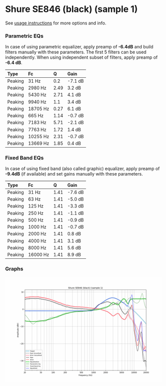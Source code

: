 # Shure SE846 (black) (sample 1)
See [usage instructions](https://github.com/jaakkopasanen/AutoEq#usage) for more options and info.

### Parametric EQs
In case of using parametric equalizer, apply preamp of **-6.4dB** and build filters manually
with these parameters. The first 5 filters can be used independently.
When using independent subset of filters, apply preamp of **-6.4 dB**.

| Type    | Fc       |    Q | Gain    |
|:--------|:---------|:-----|:--------|
| Peaking | 31 Hz    | 0.2  | -7.1 dB |
| Peaking | 2980 Hz  | 2.49 | 3.2 dB  |
| Peaking | 5430 Hz  | 2.71 | 4.1 dB  |
| Peaking | 9940 Hz  | 1.1  | 3.4 dB  |
| Peaking | 18705 Hz | 0.27 | 6.1 dB  |
| Peaking | 665 Hz   | 1.14 | -0.7 dB |
| Peaking | 7183 Hz  | 5.71 | -2.1 dB |
| Peaking | 7763 Hz  | 1.72 | 1.4 dB  |
| Peaking | 10255 Hz | 2.31 | -0.7 dB |
| Peaking | 13669 Hz | 1.85 | 0.4 dB  |

### Fixed Band EQs
In case of using fixed band (also called graphic) equalizer, apply preamp of **-9.4dB**
(if available) and set gains manually with these parameters.

| Type    | Fc       |    Q | Gain    |
|:--------|:---------|:-----|:--------|
| Peaking | 31 Hz    | 1.41 | -7.6 dB |
| Peaking | 63 Hz    | 1.41 | -5.0 dB |
| Peaking | 125 Hz   | 1.41 | -3.3 dB |
| Peaking | 250 Hz   | 1.41 | -1.1 dB |
| Peaking | 500 Hz   | 1.41 | -0.9 dB |
| Peaking | 1000 Hz  | 1.41 | -0.7 dB |
| Peaking | 2000 Hz  | 1.41 | 0.8 dB  |
| Peaking | 4000 Hz  | 1.41 | 3.1 dB  |
| Peaking | 8000 Hz  | 1.41 | 5.6 dB  |
| Peaking | 16000 Hz | 1.41 | 8.9 dB  |

### Graphs
![](./Shure%20SE846%20(black)%20(sample%201).png)